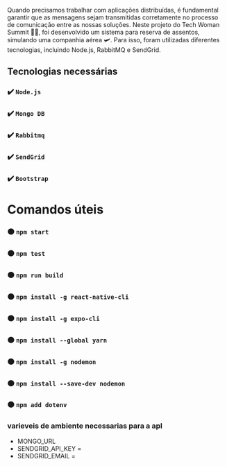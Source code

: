 Quando precisamos trabalhar com aplicações distribuídas, é fundamental garantir que as mensagens sejam transmitidas corretamente no processo de comunicação entre as nossas soluções. Neste projeto do Tech Woman Summit 👩‍💻, foi desenvolvido um sistema para reserva de assentos, simulando uma companhia aérea 🛩️. Para isso, foram utilizadas diferentes tecnologias, incluindo Node.js, RabbitMQ e SendGrid.

## Tecnologias necessárias
### ✔️ `Node.js`
### ✔️ `Mongo DB`
### ✔️ `Rabbitmq`
### ✔️ `SendGrid`
### ✔️ `Bootstrap`

# Comandos úteis
### 🟠 `npm start`
### 🟠 `npm test`
### 🟠 `npm run build`
### 🟠 `npm install -g react-native-cli`
### 🟠 `npm install -g expo-cli`
### 🟠 `npm install --global yarn`
### 🟠 `npm install -g nodemon`
### 🟠 `npm install --save-dev nodemon`
### 🟠 `npm add dotenv`

### varieveis de ambiente necessarias para a apl
- MONGO_URL  
- SENDGRID_API_KEY = 
- SENDGRID_EMAIL = 
